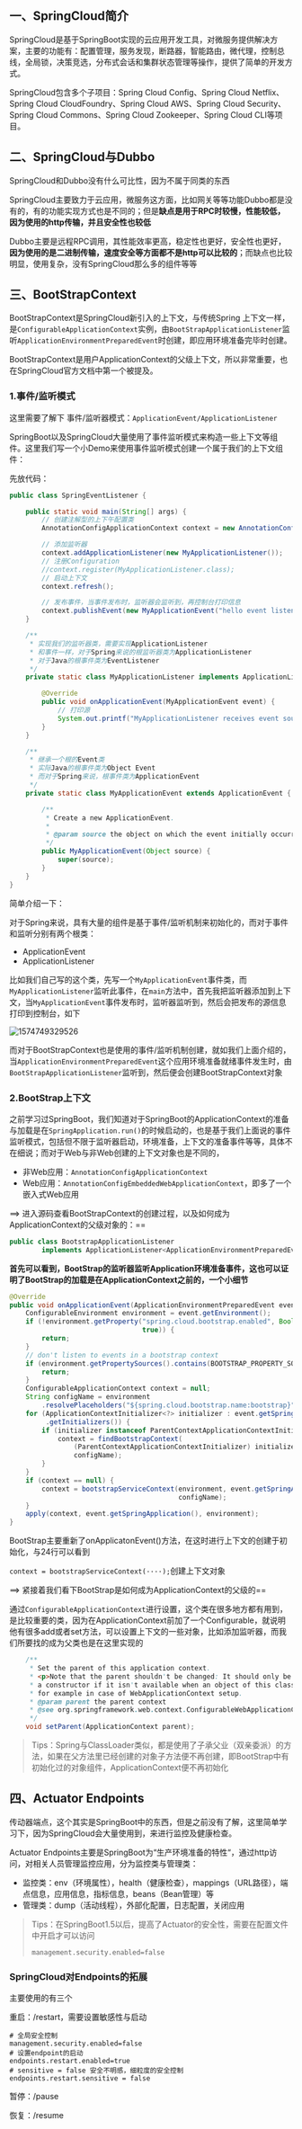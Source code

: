 ## 一、SpringCloud简介

SpringCloud是基于SpringBoot实现的云应用开发工具，对微服务提供解决方案，主要的功能有：配置管理，服务发现，断路器，智能路由，微代理，控制总线，全局锁，决策竞选，分布式会话和集群状态管理等操作，提供了简单的开发方式。

SpringCloud包含多个子项目：Spring Cloud Config、Spring Cloud Netflix、Spring Cloud CloudFoundry、Spring Cloud AWS、Spring Cloud Security、Spring Cloud Commons、Spring Cloud Zookeeper、Spring Cloud CLI等项目。

## 二、SpringCloud与Dubbo

SpringCloud和Dubbo没有什么可比性，因为不属于同类的东西

SpringCloud主要致力于云应用，微服务这方面，比如网关等等功能Dubbo都是没有的，有的功能实现方式也是不同的；但是**缺点是用于RPC时较慢，性能较低，因为使用的http传输，并且安全性也较低**

Dubbo主要是远程RPC调用，其性能效率更高，稳定性也更好，安全性也更好，**因为使用的是二进制传输，速度安全等方面都不是http可以比较的**；而缺点也比较明显，使用复杂，没有SpringCloud那么多的组件等等

## 三、BootStrapContext

BootStrapContext是SpringCloud新引入的上下文，与传统Spring 上下文一样，是`ConfigurableApplicationContext`实例，由`BootStrapApplicationListener`监听`ApplicationEnvironmentPreparedEvent`时创建，即应用环境准备完毕时创建。

BootStrapContext是用户ApplicationContext的父级上下文，所以非常重要，也在SpringCloud官方文档中第一个被提及。

### 1.事件/监听模式

这里需要了解下 事件/监听器模式：`ApplicationEvent/ApplicationListener`

SpringBoot以及SpringCloud大量使用了事件监听模式来构造一些上下文等组件。这里我们写一个小Demo来使用事件监听模式创建一个属于我们的上下文组件：

先放代码：

```java
public class SpringEventListener {

    public static void main(String[] args) {
        // 创建注解型的上下午配置类
        AnnotationConfigApplicationContext context = new AnnotationConfigApplicationContext();

        // 添加监听器
        context.addApplicationListener(new MyApplicationListener());
        // 注册Configuration
        //context.register(MyApplicationListener.class);
        // 启动上下文
        context.refresh();

        // 发布事件，当事件发布时，监听器会监听到，再控制台打印信息
        context.publishEvent(new MyApplicationEvent("hello event listener"));
    }

    /**
     * 实现我们的监听器类，需要实现ApplicationListener
     * 和事件一样，对于Spring来说的根监听器类为ApplicationListener
     * 对于Java的根事件类为EventListener
     */
    private static class MyApplicationListener implements ApplicationListener<MyApplicationEvent>{

        @Override
        public void onApplicationEvent(MyApplicationEvent event) {
            // 打印源
            System.out.printf("MyApplicationListener receives event source : %s \n", event.getSource());
        }
    }

    /**
     * 继承一个根的Event类
     * 实际Java的根事件类为Object Event
     * 而对于Spring来说，根事件类为ApplicationEvent
     */
    private static class MyApplicationEvent extends ApplicationEvent {

        /**
         * Create a new ApplicationEvent.
         *
         * @param source the object on which the event initially occurred (never {@code null})
         */
        public MyApplicationEvent(Object source) {
            super(source);
        }
    }
}
```

简单介绍一下：

对于Spring来说，具有大量的组件是基于事件/监听机制来初始化的，而对于事件和监听分别有两个根类：

- ApplicationEvent
- ApplicationListener

比如我们自己写的这个类，先写一个`MyApplicationEvent`事件类，而`MyApplicationListener`监听此事件，在`main`方法中，首先我把监听器添加到上下文，当`MyApplicationEvent`事件发布时，监听器监听到，然后会把发布的源信息打印到控制台，如下

![1574749329526](../image/1574749329526.png)



而对于BootStrapContext也是使用的事件/监听机制创建，就如我们上面介绍的，当`ApplicationEnvironmentPreparedEvent`这个应用环境准备就绪事件发生时，由`BootStrapApplicationListener`监听到，然后便会创建BootStrapContext对象

### 2.BootStrap上下文

之前学习过SpringBoot，我们知道对于SpringBoot的ApplicationContext的准备与加载是在`SpringApplication.run()`的时候启动的，也是基于我们上面说的事件监听模式，包括但不限于监听器启动，环境准备，上下文的准备事件等等，具体不在细说；而对于Web与非Web创建的上下文对象也是不同的，

- 非Web应用：`AnnotationConfigApplicationContext`
- Web应用：`AnnotationConfigEmbeddedWebApplicationContext`，即多了一个嵌入式Web应用



==\> 进入源码查看BootStrapContext的创建过程，以及如何成为ApplicationContext的父级对象的：==

```java
public class BootstrapApplicationListener
		implements ApplicationListener<ApplicationEnvironmentPreparedEvent>, Ordered {
```

**首先可以看到，BootStrap的监听器监听Application环境准备事件，这也可以证明了BootStrap的加载是在ApplicationContext之前的，一个小细节**

```java
@Override
public void onApplicationEvent(ApplicationEnvironmentPreparedEvent event) {
    ConfigurableEnvironment environment = event.getEnvironment();
    if (!environment.getProperty("spring.cloud.bootstrap.enabled", Boolean.class,
                                 true)) {
        return;
    }
    // don't listen to events in a bootstrap context
    if (environment.getPropertySources().contains(BOOTSTRAP_PROPERTY_SOURCE_NAME)) {
        return;
    }
    ConfigurableApplicationContext context = null;
    String configName = environment
        .resolvePlaceholders("${spring.cloud.bootstrap.name:bootstrap}");
    for (ApplicationContextInitializer<?> initializer : event.getSpringApplication()
         .getInitializers()) {
        if (initializer instanceof ParentContextApplicationContextInitializer) {
            context = findBootstrapContext(
                (ParentContextApplicationContextInitializer) initializer,
                configName);
        }
    }
    if (context == null) {
        context = bootstrapServiceContext(environment, event.getSpringApplication(),
                                          configName);
    }
    apply(context, event.getSpringApplication(), environment);
}
```

BootStrap主要重新了onApplicatonEvent()方法，在这时进行上下文的创建于初始化，与24行可以看到

`context = bootstrapServiceContext(····);`创建上下文对象



==\> 紧接着我们看下BootStrap是如何成为ApplicationContext的父级的==

通过`ConfigurableApplicationContext`进行设置，这个类在很多地方都有用到，是比较重要的类，因为在ApplicationContext前加了一个Configurable，就说明他有很多add或者set方法，可以设置上下文的一些对象，比如添加监听器，而我们所要找的成为父类也是在这里实现的

```java
	/**
	 * Set the parent of this application context.
	 * <p>Note that the parent shouldn't be changed: It should only be set outside
	 * a constructor if it isn't available when an object of this class is created,
	 * for example in case of WebApplicationContext setup.
	 * @param parent the parent context
	 * @see org.springframework.web.context.ConfigurableWebApplicationContext
	 */
	void setParent(ApplicationContext parent);
```

> Tips：Spring与ClassLoader类似，都是使用了子承父业（双亲委派）的方法，如果在父方法里已经创建的对象子方法便不再创建，即BootStrap中有初始化过的对象组件，ApplicationContext便不再初始化



## 四、Actuator Endpoints

传动器端点，这个其实是SpringBoot中的东西，但是之前没有了解，这里简单学习下，因为SpringCloud会大量使用到，来进行监控及健康检查。

Actuator Endpoints主要是SpringBoot为“生产环境准备的特性“，通过http访问，对相关人员管理监控应用，分为监控类与管理类：

- 监控类：env（环境属性），health（健康检查），mappings（URL路径），端点信息，应用信息，指标信息，beans（Bean管理）等
- 管理类：dump（活动线程），外部化配置，日志配置，关闭应用

> Tips：在SpringBoot1.5以后，提高了Actuator的安全性，需要在配置文件中开启才可以访问
>
> `management.security.enabled=false`

### SpringCloud对Endpoints的拓展

主要使用的有三个

重启：/restart，需要设置敏感性与启动

```properties
# 全局安全控制
management.security.enabled=false
# 设置endpoint的启动
endpoints.restart.enabled=true
# sensitive = false 安全不明感，细粒度的安全控制
endpoints.restart.sensitive = false
```

暂停：/pause

恢复：/resume

